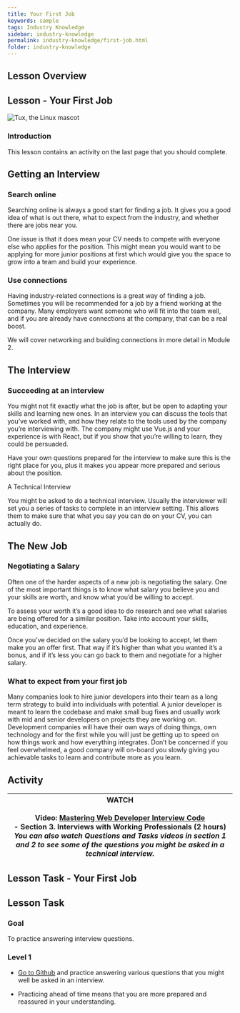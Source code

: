 ```yaml
---
title: Your First Job
keywords: sample
tags: Industry Knowledge
sidebar: industry-knowledge
permalink: industry-knowledge/first-job.html
folder: industry-knowledge
---
```


## Lesson Overview 

## Lesson - Your First Job 

![Tux, the Linux mascot](/assets/images/tux.png)

### Introduction 

This lesson contains an activity on the last page that you should complete. 

## Getting an Interview 

### Search online 

Searching online is always a good start for finding a job. It gives you a good idea of what is out there, what to expect from the industry, and whether there are jobs near you. 
 
One issue is that it does mean your CV needs to compete with everyone else who applies for the position. This might mean you would want to be applying for more junior positions at first which would give you the space to grow into a team and build your experience. 

### Use connections 

Having industry-related connections is a great way of finding a job. Sometimes you will be recommended for a job by a friend working at the company. Many employers want someone who will fit into the team well, and if you are already have connections at the company, that can be a real boost. 
 
We will cover networking and building connections in more detail in Module 2. 

## The Interview 

### Succeeding at an interview 

You might not fit exactly what the job is after, but be open to adapting your skills and learning new ones. In an interview you can discuss the tools that you’ve worked with, and how they relate to the tools used by the company you’re interviewing with. The company might use Vue.js and your experience is with React, but if you show that you’re willing to learn, they could be persuaded. 
 
Have your own questions prepared for the interview to make sure this is the right place for you, plus it makes you appear more prepared and serious about the position. 

A Technical Interview 

You might be asked to do a technical interview. Usually the interviewer will set you a series of tasks to complete in an interview setting. This allows them to make sure that what you say you can do on your CV, you can actually do. 

## The New Job 

### Negotiating a Salary 

Often one of the harder aspects of a new job is negotiating the salary. One of the most important things is to know what salary you believe you and your skills are worth, and know what you’d be willing to accept. 
 
To assess your worth it’s a good idea to do research and see what salaries are being offered for a similar position. Take into account your skills, education, and experience. 
 
Once you’ve decided on the salary you’d be looking to accept, let them make you an offer first. That way if it’s higher than what you wanted it’s a bonus, and if it’s less you can go back to them and negotiate for a higher salary. 

### What to expect from your first job 

Many companies look to hire junior developers into their team as a long term strategy to build into individuals with potential. A junior developer is meant to learn the codebase and make small bug fixes and usually work with mid and senior developers on projects they are working on. Development companies will have their own ways of doing things, own technology and for the first while you will just be getting up to speed on how things work and how everything integrates. Don’t be concerned if you feel overwhelmed, a good company will on-board you slowly giving you achievable tasks to learn and contribute more as you learn. 

## Activity 

| WATCH<br><br>Video: [ Mastering Web Developer Interview Code ](https://www.linkedin.com/learning/mastering-web-developer-interview-code/what-questions-are-asked-in-developer-interviews-with-john-riviello?u=43268076)<br>  - Section 3. Interviews with Working Professionals (2 hours)  <br>_You can also watch Questions and Tasks videos in section 1 and 2 to see some of the questions you might be asked in a technical interview._  |
| :-: |
## Lesson Task - Your First Job 

## Lesson Task 

### Goal 

To practice answering interview questions.  

### Level 1 

- [Go to Github](https://github.com/h5bp/Front-end-Developer-Interview-Questions) and practice answering various questions that you might well be asked in an interview. 

- Practicing ahead of time means that you are more prepared and reassured in your understanding. 